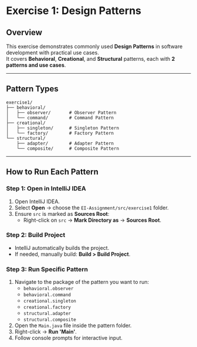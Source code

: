 # Exercise 1: Design Patterns

## Overview
This exercise demonstrates commonly used **Design Patterns** in software development with practical use cases.  
It covers **Behavioral**, **Creational**, and **Structural** patterns, each with **2 patterns and use cases**.

---

## Pattern Types 

```
exercise1/
├── behavioral/
│   ├── observer/       # Observer Pattern
│   └── command/        # Command Pattern
├── creational/
│   ├── singleton/      # Singleton Pattern
│   └── factory/        # Factory Pattern
└── structural/
    ├── adapter/        # Adapter Pattern
    └── composite/      # Composite Pattern
```

  
---

## How to Run Each Pattern

### Step 1: Open in IntelliJ IDEA
1. Open IntelliJ IDEA.
2. Select **Open** → choose the `EI-Assignment/src/exercise1` folder.
3. Ensure `src` is marked as **Sources Root**:
   - Right-click on `src` → **Mark Directory as** → **Sources Root**.

### Step 2: Build Project
- IntelliJ automatically builds the project.
- If needed, manually build: **Build > Build Project**.

### Step 3: Run Specific Pattern
1. Navigate to the package of the pattern you want to run:
   - `behavioral.observer`
   - `behavioral.command`
   - `creational.singleton`
   - `creational.factory`
   - `structural.adapter`
   - `structural.composite`
2. Open the `Main.java` file inside the pattern folder.
3. Right-click → **Run 'Main'**.
4. Follow console prompts for interactive input.

